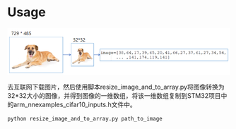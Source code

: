# Usage

![](..\assets\img\resize_and_convert_array.png)

去互联网下载图片，然后使用脚本resize_image_and_to_array.py将图像转换为32*32大小的图像，并得到图像的一维数组，将该一维数组复制到STM32项目中的arm_nnexamples_cifar10_inputs.h文件中。

```
python resize_image_and_to_array.py path_to_image
```